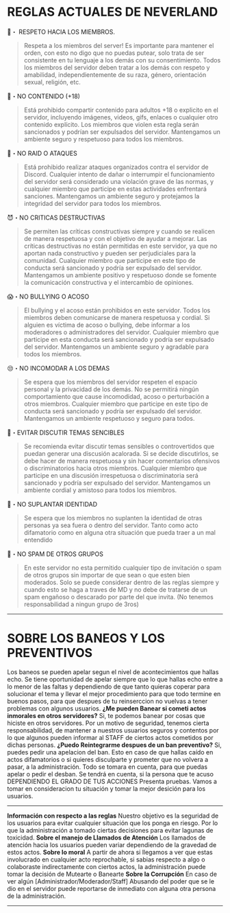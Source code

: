 # REGLAS ACTUALES DE NEVERLAND

👤・ RESPETO HACIA LOS MIEMBROS.
> Respeta a los miembros del server! Es importante para mantener el orden, con esto no digo que no puedas putear, solo trata de ser consistente en tu lenguaje a los demás con su consentimiento. Todos los miembros del servidor deben tratar a los demás con respeto y amabilidad, independientemente de su raza, género, orientación sexual, religión, etc.

🔞・NO CONTENIDO (+18)
> Está prohibido compartir contenido para adultos +18 o explicito en el servidor, incluyendo imágenes, videos, gifs, enlaces o cualquier otro contenido explícito. Los miembros que violen esta regla serán sancionados y podrían ser expulsados del servidor. Mantengamos un ambiente seguro y respetuoso para todos los miembros.

🖕・NO RAID O ATAQUES
> Está prohibido realizar ataques organizados contra el servidor de Discord. Cualquier intento de dañar o interrumpir el funcionamiento del servidor será considerado una violación grave de las normas, y cualquier miembro que participe en estas actividades enfrentará sanciones. Mantengamos un ambiente seguro y protejamos la integridad del servidor para todos los miembros.

😈・NO CRITICAS DESTRUCTIVAS
> Se permiten las críticas constructivas siempre y cuando se realicen de manera respetuosa y con el objetivo de ayudar a mejorar. Las críticas destructivas no están permitidas en este servidor, ya que no aportan nada constructivo y pueden ser perjudiciales para la comunidad. Cualquier miembro que participe en este tipo de conducta será sancionado y podría ser expulsado del servidor. Mantengamos un ambiente positivo y respetuoso donde se fomente la comunicación constructiva y el intercambio de opiniones.

😱・NO BULLYING O ACOSO
> El bullying y el acoso están prohibidos en este servidor. Todos los miembros deben comunicarse de manera respetuosa y cordial. Si alguien es víctima de acoso o bullying, debe informar a los moderadores o administradores del servidor. Cualquier miembro que participe en esta conducta será sancionado y podría ser expulsado del servidor. Mantengamos un ambiente seguro y agradable para todos los miembros.

😒・NO INCOMODAR A LOS DEMAS
> Se espera que los miembros del servidor respeten el espacio personal y la privacidad de los demás. No se permitirá ningún comportamiento que cause incomodidad, acoso o perturbación a otros miembros. Cualquier miembro que participe en este tipo de conducta será sancionado y podría ser expulsado del servidor. Mantengamos un ambiente respetuoso y seguro para todos.

📄・EVITAR DISCUTIR TEMAS SENCIBLES
> Se recomienda evitar discutir temas sensibles o controvertidos que puedan generar una discusión acalorada. Si se decide discutirlos, se debe hacer de manera respetuosa y sin hacer comentarios ofensivos o discriminatorios hacia otros miembros. Cualquier miembro que participe en una discusión irrespetuosa o discriminatoria será sancionado y podría ser expulsado del servidor. Mantengamos un ambiente cordial y amistoso para todos los miembros.

👤・NO SUPLANTAR IDENTIDAD
> Se espera que los miembros no suplanten la identidad de otras personas ya sea fuera o dentro del servidor. Tanto como acto difamatorio como en alguna otra situación que pueda traer a un mal entendido

🔗・NO SPAM DE OTROS GRUPOS
> En este servidor no esta permitido cualquier tipo de invitación o spam de otros grupos sin importar de que sean o que esten bien moderados. Solo se puede considerar dentro de las reglas siempre y cuando esto se haga a traves de MD y no debe de tratarse de un spam engañoso o descarado por parte del que invita. (No tenemos responsabilidad a ningun grupo de 3ros)

- - - - - - - - - - - - - - - - - - - - - - - - - - - - - - - - - - - - - - - - - - - - - - - - - - - - - - - - - - - - 

# SOBRE LOS BANEOS Y LOS PREVENTIVOS
Los baneos se pueden apelar segun el nivel de acontecimientos que hallas echo. Se tiene oportunidad de apelar siempre que lo que hallas echo entre a lo menor de las faltas y dependiendo de que tanto quieras coperar para solucionar el tema y llevar el mejor procedimiento para que todo termine en buenos pasos, para que despues de tu reinserccion no vuelvas a tener problemas con algunos usuarios.
**¿Me pueden Banear si cometi actos inmorales en otros servidores?**
Si, te podemos banear por cosas que hiciste en otros servidores. Por un motivo de seguridad, tenemos cierta responsabilidad, de mantener a nuestros usuarios seguros y contentos por lo que algunos pueden informar al STAFF de ciertos actos cometidos por dichas personas.
**¿Puedo Reintegrarme despues de un ban preventivo?**
Si, puedes pedir una apelacion del ban. Esto en caso de que hallas caído en actos difamatorios o si quieres disculparte y prometer que no volvera a pasar, a la administración. Todo se tomara en cuenta, para que puedas apelar o pedir el desban. Se tendrá en cuenta, si la persona que te acuso DEPENDIENDO EL GRADO DE TUS ACCIONES Presenta pruebas. Vamos a tomar en consideracion tu situación y tomar la mejor desición para los usuarios.

- - - - - - - - - - - - - - - - - - - - - - - - - - - - - - - - - - - - - - - - - - - - - - - - - - - - - - - - - - - - 

**Información con respecto a las reglas**
Nuestro objetivo es la seguridad de los usuarios para evitar cualquier situación que los ponga en riesgo. Por lo que la administración a tomado ciertas decisiones para evitar lagunas de toxicidad.
**Sobre el manejo de Llamados de Atención**
Los llamados de atención hacia los usuarios pueden variar dependiendo de la gravedad de estos actos.
**Sobre lo moral**
A partir de ahora si llegamos a ver que estas involucrado en cualquier acto reprochable, si sabias respecto a algo o colaboraste indirectamente con ciertos actos, la administración puede tomar la decisión de Mutearte o Banearte
**Sobre la Corrupción**
En caso de ver algún [Administrador/Moderador/Staff] Abusando del poder que se le dio en el servidor puede reportarse de inmediato con alguna otra persona de la administración.

- - - - - - - - - - - - - - - - - - - - - - - - - - - - - - - - - - - - - - - - - - - - - - - - - - - - - - - - - - - - 









